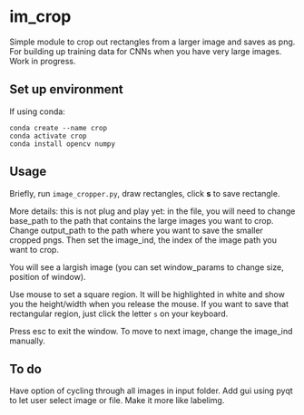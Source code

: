 # im_crop
Simple module to crop out rectangles from a larger image and saves as png. For building up
training data for CNNs when you have very large images. Work in progress.

## Set up environment
If using conda:

    conda create --name crop
    conda activate crop
    conda install opencv numpy

## Usage
Briefly, run `image_cropper.py`, draw rectangles, click **s** to save rectangle.

More details: this is not plug and play yet: in the file, you will need to change base_path
to the path that contains the large images you want to crop. Change output_path to the
path where you want to save the smaller cropped pngs. Then set the image_ind, the index
of the image path you want to crop.

You will see a largish image (you can set window_params to change size, position of window).

Use mouse to set a square region. It will be highlighted in white and show you the height/width
when you release the mouse. If you want to save that rectangular region, just click the letter
`s` on your keyboard.

Press esc to exit the window. To move to next image, change the image_ind manually.

## To do
Have option of cycling through all images in input folder.
Add gui using pyqt to let user select image or file. Make it more like labelimg.
